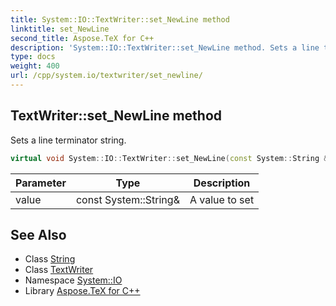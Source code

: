```yaml
---
title: System::IO::TextWriter::set_NewLine method
linktitle: set_NewLine
second_title: Aspose.TeX for C++
description: 'System::IO::TextWriter::set_NewLine method. Sets a line terminator string in C++.'
type: docs
weight: 400
url: /cpp/system.io/textwriter/set_newline/
---
```

## TextWriter::set_NewLine method


Sets a line terminator string.

```cpp
virtual void System::IO::TextWriter::set_NewLine(const System::String &value)
```


| Parameter | Type | Description |
| --- | --- | --- |
| value | const System::String\& | A value to set |

## See Also

* Class [String](../../../system/string/)
* Class [TextWriter](../)
* Namespace [System::IO](../../)
* Library [Aspose.TeX for C++](../../../)
